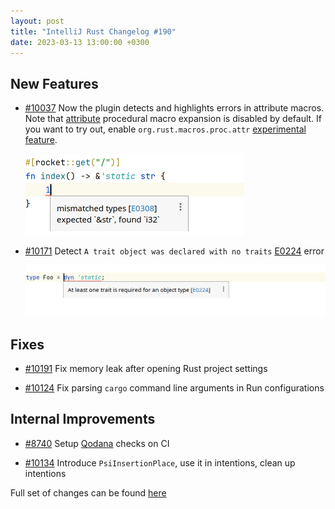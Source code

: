 ```yaml
---
layout: post
title: "IntelliJ Rust Changelog #190"
date: 2023-03-13 13:00:00 +0300
---
```



## New Features

* [#10037] Now the plugin detects and highlights errors in attribute macros. Note that [attribute](https://doc.rust-lang.org/reference/procedural-macros.html#attribute-macros) procedural macro expansion is disabled by default. If you want to try out, enable `org.rust.macros.proc.attr` [experimental feature](https://plugins.jetbrains.com/plugin/8182-rust/docs/rust-faq.html#experimental-features).

  <img src="/assets/posts/changelog-190/macro-error-highlighting.png" width="350px"/>

* [#10171] Detect `A trait object was declared with no traits` [E0224](https://doc.rust-lang.org/error_codes/E0224.html) error

  <img src="/assets/posts/changelog-190/E0224.png" width="700px"/>

## Fixes

* [#10191] Fix memory leak after opening Rust project settings

* [#10124] Fix parsing `cargo` command line arguments in Run configurations

## Internal Improvements

* [#8740] Setup [Qodana](https://www.jetbrains.com/qodana/) checks on CI

* [#10134] Introduce `PsiInsertionPlace`, use it in intentions, clean up intentions

Full set of changes can be found [here](https://github.com/intellij-rust/intellij-rust/milestone/99?closed=1)

[#8740]: https://github.com/intellij-rust/intellij-rust/pull/8740
[#10037]: https://github.com/intellij-rust/intellij-rust/pull/10037
[#10124]: https://github.com/intellij-rust/intellij-rust/pull/10124
[#10134]: https://github.com/intellij-rust/intellij-rust/pull/10134
[#10171]: https://github.com/intellij-rust/intellij-rust/pull/10171
[#10191]: https://github.com/intellij-rust/intellij-rust/pull/10191
